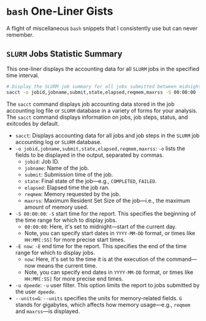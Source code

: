 # `bash`  One-Liner Gists

A flight of miscellaneous `bash` snippets that I consistently use but can never remember.

## `SLURM` Jobs Statistic Summary

This one-liner displays the accounting data for all `SLURM` jobs in the specified time interval.

```bash
# Display the SLURM job summary for all jobs submitted between midnight and now.
sacct -o jobid,jobname,submit,state,elapsed,reqmem,maxrss -S 00:00:00 -E now -u dpeede --units=G
```

The `sacct` command displays job accounting data stored in the job accounting log file or `SLURM` database in a variety  of  forms  for  your analysis.   The  `sacct` command displays information on jobs, job steps, status, and exitcodes by default.

- `sacct`: Displays accounting data for all jobs and job steps in the `SLURM`  job accounting log or `SLURM` database.
- `-o jobid,jobname,submit,state,elapsed,reqmem,maxrss`: `-o` lists the fields to be displayed in the output, separated by commas.
	- `jobid`: Job ID. 
	- `jobname`: Name of the job.
	- `submit`: Submission time of the job.
	- `state`: Final state of the job—e.g., `COMPLETED`, `FAILED`.
	- `elapsed`: Elapsed time the job ran.
	- `reqmem`: Memory requested by the job.
	- `maxrss`: Maximum Resident Set Size of the job—i.e., the maximum amount of memory used.
- `-S 00:00:00`: `-S` start time for the report. This specifies the beginning of the time range for which to display jobs.
	- `00:00:00`: Here, it's set to midnight—start of the current day.
	- Note, you can specify start dates in `YYYY-MM-DD` format, or times like `HH:MM[:SS]` for more precise start times.
- `-E now`: `-E` end time for the report. This specifies the end of the time range for which to display jobs.
	- `now`: Here, it's set to the time it is at the execution of the command—now means the current time.
	- Note, you can specify end dates in `YYYY-MM-DD` format, or times like `HH:MM[:SS]` for more precise end times.
- `-u dpeede`: `-u` user filter. This option limits the report to jobs submitted by the user `dpeede`.
- `--units=G`: `--units` specifies the units for memory-related fields. `G` stands for gigabytes, which affects how memory usage—e.g.,  `reqmem` and `maxrss`—is displayed.

